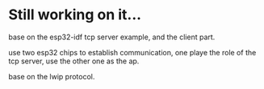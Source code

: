 # Still working on it...

base on the esp32-idf tcp server example, and the client part.

use two esp32 chips to establish communication, one playe the role of the tcp server, use the other one as the ap.

base on the lwip protocol.

